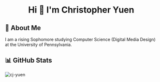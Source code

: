 <h1 align="center">Hi 👋 I'm Christopher Yuen</h1>

## 💫 About Me
<p>I am a rising Sophomore studying Computer Science (Digital Media Design) at the University of Pennsylvania.</p>

## 📊 GitHub Stats
<p><img align="center" src="https://github-readme-stats.vercel.app/api/top-langs?username=cj-yuen&show_icons=true&theme=tokyonight&locale=en&layout=compact" alt="cj-yuen" /></p>

<!--
**cj-yuen/cj-yuen** is a ✨ _special_ ✨ repository because its `README.md` (this file) appears on your GitHub profile.

Here are some ideas to get you started:

- 🔭 I’m currently working on ...
- 🌱 I’m currently learning ...
- 👯 I’m looking to collaborate on ...
- 🤔 I’m looking for help with ...
- 💬 Ask me about ...
- 📫 How to reach me: ...
- 😄 Pronouns: ...
- ⚡ Fun fact: ...
-->
